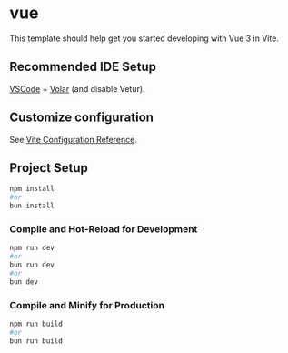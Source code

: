 # vue

This template should help get you started developing with Vue 3 in Vite.

## Recommended IDE Setup

[VSCode](https://code.visualstudio.com/) + [Volar](https://marketplace.visualstudio.com/items?itemName=Vue.volar) (and disable Vetur).

## Customize configuration

See [Vite Configuration Reference](https://vite.dev/config/).

## Project Setup

```sh
npm install
#or
bun install
```

### Compile and Hot-Reload for Development

```sh
npm run dev
#or
bun run dev
#or
bun dev
```

### Compile and Minify for Production

```sh
npm run build
#or
bun run build
```
